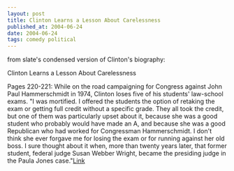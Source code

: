 ```yaml
---
layout: post
title: Clinton Learns a Lesson About Carelessness
published_at: 2004-06-24
date: 2004-06-24
tags: comedy political
---
```


from slate's condensed version of Clinton's biography:  

Clinton Learns a Lesson About Carelessness  

Pages 220-221: While on the road campaigning for Congress against John Paul Hammerschmidt in 1974, Clinton loses five of his students' law-school exams. "I was mortified. I offered the students the option of retaking the exam or getting full credit without a specific grade. They all took the credit, but one of them was particularly upset about it, because she was a good student who probably would have made an A, and because she was a good Republican who had worked for Congressman Hammerschmidt. I don't think she ever forgave me for losing the exam or for running against her old boss. I sure thought about it when, more than twenty years later, that former student, federal judge Susan Webber Wright, became the presiding judge in the Paula Jones case."[Link](http://slate.msn.com/id/2102786/)  